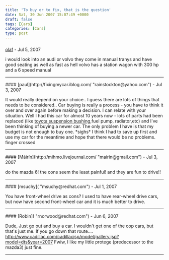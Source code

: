 ```yaml
---
title: 'To buy or to fix, that is the question'
date: Sat, 30 Jun 2007 15:07:49 +0000
draft: false
tags: [Cars]
categories: [Cars]
type: post
---
```



#### 
[olaf]( "axel_1976@comcast.net") - <time datetime="2007-07-20 11:17:01">Jul 5, 2007</time>

i would look into an audi or volvo they come in manual tranys and have good seating as well as fast as hell volvo has a station wagon with 300 hp and a 6 speed manual
<hr />
#### 
[paul](http://fixingmycar.iblog.com/ "rainstockton@yahoo.com") - <time datetime="2007-07-04 22:54:14">Jul 3, 2007</time>

It would really depend on your choice.. I guess there are lots of things that needs to be considered.. Car buying is really a process - you have to think it over and over again before making a decision. I can relate with your situation. Well I had this car for almost 10 years now - lots of parts had been replaced (like [toyota suspension bushing](http://www.autotoyparts.com/toyota-suspension-bushings/ "toyota suspension bushing"),fuel pump, radiator,etc) and I've been thinking of buying a newer car. The only problem I have is that my budget is not enough to buy one. \*sighs\* I think I had to save up first and use my car for the meantime and hope that there would be no problems. finger crossed
<hr />
#### 
[Máirín](http://mihmo.livejournal.com/ "mairin@gmail.com") - <time datetime="2007-07-04 11:43:54">Jul 3, 2007</time>

do the mazda 6! the cons seem the least painful! and they are fun to drive!!
<hr />
#### 
[msuchy]( "msuchy@redhat.com") - <time datetime="2007-07-02 07:46:35">Jul 1, 2007</time>

You have front-wheel drive as cons? I used to have rear-wheel drive cars, but now have second front-wheel car and it is much better to drive.
<hr />
#### 
[Robin]( "rnorwood@redhat.com") - <time datetime="2007-06-30 12:33:07">Jun 6, 2007</time>

Dude, Just go out and buy a car. I wouldn't get one of the cop cars, but that's just me. If you go down that route.... http://www.cadillac.com/cadillacjsp/model/gallery.jsp?model=dts&year=2007 Fwiw, I like my little protege (predecessor to the mazda3) just fine.
<hr />
